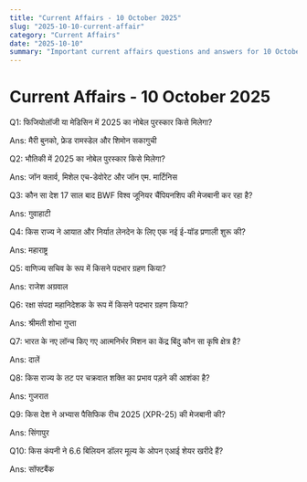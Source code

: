 ```yaml
---
title: "Current Affairs - 10 October 2025"
slug: "2025-10-10-current-affair"
category: "Current Affairs"
date: "2025-10-10"
summary: "Important current affairs questions and answers for 10 October 2025."
---
```


<div class="container mx-auto px-4 py-8">
  <h1 class="text-2xl font-bold mb-6"> Current Affairs - 10 October 2025 </h1>
  <div class="grid grid-cols-1 md:grid-cols-2 gap-6">
    <div class="bg-white dark:bg-gray-900 border rounded-lg p-4 shadow hover:shadow-lg transition">
      <p class="font-semibold mb-2">Q1: फिजियोलॉजी या मेडिसिन में 2025 का नोबेल पुरस्कार किसे मिलेगा?</p>
      <p class="text-gray-600 dark:text-gray-400">Ans: मैरी बुनको, फ्रेड रामस्डेल और शिमोन सकागुची</p>
    </div>
    <div class="bg-white dark:bg-gray-900 border rounded-lg p-4 shadow hover:shadow-lg transition">
      <p class="font-semibold mb-2">Q2: भौतिकी में 2025 का नोबेल पुरस्कार किसे मिलेगा?</p>
      <p class="text-gray-600 dark:text-gray-400">Ans: जॉन क्लार्व, मिशेल एच-डेवोरेट और जॉन एम. मार्टिनिस</p>
    </div>
    <div class="bg-white dark:bg-gray-900 border rounded-lg p-4 shadow hover:shadow-lg transition">
      <p class="font-semibold mb-2">Q3: कौन सा देश 17 साल बाद BWF विश्व जूनियर चैंपियनशिप की मेजबानी कर रहा है?</p>
      <p class="text-gray-600 dark:text-gray-400">Ans: गुवाहाटी</p>
    </div>
    <div class="bg-white dark:bg-gray-900 border rounded-lg p-4 shadow hover:shadow-lg transition">
      <p class="font-semibold mb-2">Q4: किस राज्य ने आयात और निर्यात लेनदेन के लिए एक नई ई-यॉड प्रणाली शुरू की?</p>
      <p class="text-gray-600 dark:text-gray-400">Ans: महाराष्ट्र</p>
    </div>
    <div class="bg-white dark:bg-gray-900 border rounded-lg p-4 shadow hover:shadow-lg transition">
      <p class="font-semibold mb-2">Q5: वाणिज्य सचिव के रूप में किसने पदभार ग्रहण किया?</p>
      <p class="text-gray-600 dark:text-gray-400">Ans: राजेश अग्रवाल</p>
    </div>
    <div class="bg-white dark:bg-gray-900 border rounded-lg p-4 shadow hover:shadow-lg transition">
      <p class="font-semibold mb-2">Q6: रक्षा संपदा महानिदेशक के रूप में किसने पदभार ग्रहण किया?</p>
      <p class="text-gray-600 dark:text-gray-400">Ans: श्रीमती शोभा गुप्ता</p>
    </div>
    <div class="bg-white dark:bg-gray-900 border rounded-lg p-4 shadow hover:shadow-lg transition">
      <p class="font-semibold mb-2">Q7: भारत के नए लॉन्च किए गए आत्मनिर्भर मिशन का केंद्र बिंदु कौन सा कृषि क्षेत्र है?</p>
      <p class="text-gray-600 dark:text-gray-400">Ans: दालें</p>
    </div>
    <div class="bg-white dark:bg-gray-900 border rounded-lg p-4 shadow hover:shadow-lg transition">
      <p class="font-semibold mb-2">Q8: किस राज्य के तट पर चक्रवात शक्ति का प्रभाव पड़ने की आशंका है?</p>
      <p class="text-gray-600 dark:text-gray-400">Ans: गुजरात</p>
    </div>
    <div class="bg-white dark:bg-gray-900 border rounded-lg p-4 shadow hover:shadow-lg transition">
      <p class="font-semibold mb-2">Q9: किस देश ने अभ्यास पैसिफिक रीच 2025 (XPR-25) की मेजबानी की?</p>
      <p class="text-gray-600 dark:text-gray-400">Ans: सिंगापुर</p>
    </div>
    <div class="bg-white dark:bg-gray-900 border rounded-lg p-4 shadow hover:shadow-lg transition">
      <p class="font-semibold mb-2">Q10: किस कंपनी ने 6.6 बिलियन डॉलर मूल्य के ओपन एआई शेयर खरीदे हैं?</p>
      <p class="text-gray-600 dark:text-gray-400">Ans: सॉफ्टबैंक</p>
    </div>
  </div>
</div>
